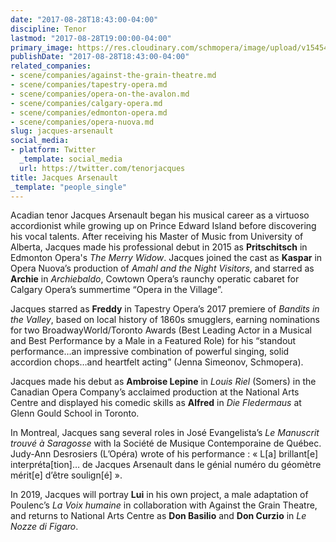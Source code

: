 ```yaml
---
date: "2017-08-28T18:43:00-04:00"
discipline: Tenor
lastmod: "2017-08-28T19:00:00-04:00"
primary_image: https://res.cloudinary.com/schmopera/image/upload/v1545409169/media/webhook-uploads/1503960088889/jacques_arsenault_headshot_co.jpg.jpg
publishDate: "2017-08-28T18:43:00-04:00"
related_companies:
- scene/companies/against-the-grain-theatre.md
- scene/companies/tapestry-opera.md
- scene/companies/opera-on-the-avalon.md
- scene/companies/calgary-opera.md
- scene/companies/edmonton-opera.md
- scene/companies/opera-nuova.md
slug: jacques-arsenault
social_media:
- platform: Twitter
  _template: social_media
  url: https://twitter.com/tenorjacques
title: Jacques Arsenault
_template: "people_single"
---
```

Acadian tenor Jacques Arsenault began his musical career as a virtuoso accordionist while growing up on Prince Edward Island before discovering his vocal talents. After receiving his Master of Music from University of Alberta, Jacques made his professional debut in 2015 as **Pritschitsch** in Edmonton Opera's _The Merry Widow_. Jacques joined the cast as **Kaspar** in Opera Nuova’s production of _Amahl and the Night Visitors_, and starred as **Archie** in _Archiebaldo_, Cowtown Opera’s raunchy operatic cabaret for Calgary Opera’s summertime “Opera in the Village”.

Jacques starred as **Freddy** in Tapestry Opera’s 2017 premiere of _Bandits in the Valley_, based on local history of 1860s smugglers, earning nominations for two BroadwayWorld/Toronto Awards (Best Leading Actor in a Musical and Best Performance by a Male in a Featured Role) for his “standout performance…an impressive combination of powerful singing, solid accordion chops…and heartfelt acting” (Jenna Simeonov, Schmopera).

Jacques made his debut as **Ambroise Lepine** in _Louis Riel_ (Somers) in the Canadian Opera Company’s acclaimed production at the National Arts Centre and displayed his comedic skills as **Alfred** in _Die Fledermaus_ at Glenn Gould School in Toronto.

In Montreal, Jacques sang several roles in José Evangelista’s _Le Manuscrit trouvé à Saragosse_ with la Société de Musique Contemporaine de Québec. Judy-Ann Desrosiers (L’Opéra) wrote of his performance : « L\[a\] brillant\[e\] interpréta\[tion\]… de Jacques Arsenault dans le génial numéro du géomètre mérit\[e\] d’être soulign\[é\] ».

In 2019, Jacques will portray **Lui** in his own project, a male adaptation of Poulenc’s _La Voix humaine_ in collaboration with Against the Grain Theatre, and returns to National Arts Centre as **Don Basilio** and **Don Curzio** in _Le Nozze di Figaro_.